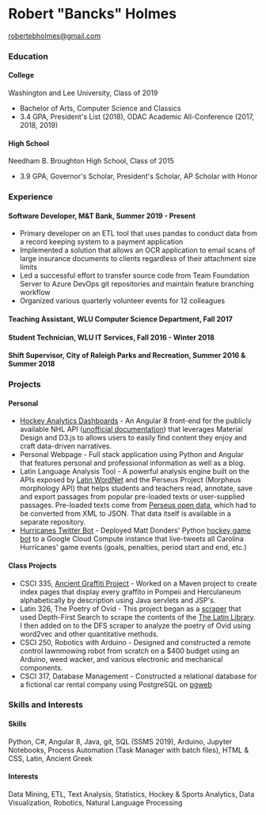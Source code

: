 # Robert "Bancks" Holmes
robertebholmes@gmail.com

### Education
#### College 
Washington and Lee University, Class of 2019
* Bachelor of Arts, Computer Science and Classics
* 3.4 GPA, President's List (2018), ODAC Academic All-Conference (2017, 2018, 2019)

#### High School
Needham B. Broughton High School, Class of 2015
* 3.9 GPA, Governor's Scholar, President's Scholar, AP Scholar with Honor

### Experience
#### Software Developer, M&T Bank, Summer 2019 - Present
* Primary developer on an ETL tool that uses pandas to conduct data from a record keeping system to a payment application
* Implemented a solution that allows an OCR application to email scans of large insurance documents to clients regardless of their attachment size limits
* Led a successful effort to transfer source code from Team Foundation Server to Azure DevOps git repositories and maintain feature branching workflow
* Organized various quarterly volunteer events for 12 colleagues  

#### Teaching Assistant, WLU Computer Science Department, Fall 2017

#### Student Technician, WLU IT Services, Fall 2016 - Winter 2018

#### Shift Supervisor, City of Raleigh Parks and Recreation, Summer 2016 & Summer 2018

### Projects
#### Personal
* [Hockey Analytics Dashboards](https://github.com/holmesr19/canessiteui) - An Angular 8 front-end for the publicly available NHL API ([unofficial documentation](https://github.com/dword4/nhlapi#game-ids)) that leverages Material Design and D3.js to allows users to easily find content they enjoy and craft data-driven narratives.
* Personal Webpage - Full stack application using Python and Angular that features personal and professional information as well as a blog.
* Latin Language Analysis Tool - A powerful analysis engine built on the APIs exposed by [Latin WordNet](https://latinwordnet.exeter.ac.uk/) and the Perseus Project (Morpheus morphology API) that helps students and teachers read, annotate, save and export passages from popular pre-loaded texts or user-supplied passages. Pre-loaded texts come from [Perseus open data](https://www.perseus.tufts.edu/hopper/opensource/download), which had to be converted from XML to JSON. That data itself is available in a separate repository.
* [Hurricanes Twitter Bot](https://twitter.com/HurricanesBot) - Deployed Matt Donders' Python [hockey game bot](https://github.com/mattdonders/nhl-twitter-bot) to a Google Cloud Compute instance that live-tweets all Carolina Hurricanes' game events (goals, penalties, period start and end, etc.)  

#### Class Projects
* CSCI 335, [Ancient Graffiti Project](http://ancientgraffiti.org/about/) - Worked on a Maven project to create index pages  that display every graffito in Pompeii and Herculaneum alphabetically by description using Java servlets and JSP's.
* Latin 326, The Poetry of Ovid - This project began as a [scraper](https://github.com/holmesr19/Classics_scraper) that used Depth-First Search to scrape the contents of the [The Latin Library](theLatinLibrary.com). I then added on to the DFS scraper to analyze the poetry of Ovid using word2vec and other quantitative methods. 
* CSCI 250, Robotics with Arduino - Designed and constructed a remote control lawnmowing robot from scratch on a $400 budget using an Arduino, weed wacker, and various electronic and mechanical components.
* CSCI 317, Database Management - Constructed a relational database for a fictional car rental company using PostgreSQL on [pgweb](https://github.com/sosedoff/pgweb)

### Skills and Interests
#### Skills 
Python, C#, Angular 8, Java, git, SQL (SSMS 2019), Arduino, Jupyter Notebooks, Process Automation (Task Manager with batch files), HTML & CSS, Latin, Ancient Greek

#### Interests
Data Mining, ETL, Text Analysis, Statistics, Hockey & Sports Analytics, Data Visualization, Robotics, Natural Language Processing
